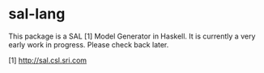 # sal-lang

This package is a SAL [1] Model Generator in Haskell. It is currently a very
early work in progress. Please check back later.

[1] http://sal.csl.sri.com
